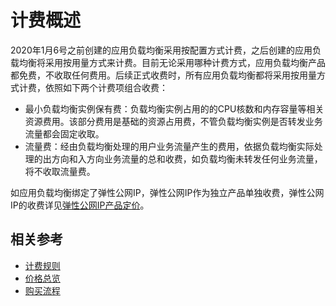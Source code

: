 # 计费概述

2020年1月6号之前创建的应用负载均衡采用按配置方式计费，之后创建的应用负载均衡将采用按用量方式来计费。目前无论采用哪种计费方式，应用负载均衡产品都免费，不收取任何费用。后续正式收费时，所有应用负载均衡都将采用按用量方式计费，依照如下两个计费项组合收费：

- 最小负载均衡实例保有费：负载均衡实例占用的的CPU核数和内存容量等相关资源费用。该部分费用是基础的资源占用费，不管负载均衡实例是否转发业务流量都会固定收取。
- 流量费：经由负载均衡处理的用户业务流量产生的费用，依据负载均衡实际处理的出方向和入方向业务流量的总和收费，如负载均衡未转发任何业务流量，将不收取流量费。

如应用负载均衡绑定了弹性公网IP，弹性公网IP作为独立产品单独收费，弹性公网IP的收费详见[弹性公网IP产品定价](https://docs.jdcloud.com/elastic-ip/billing-overview)。

## 相关参考

- [计费规则](Billing-Rules.md)
- [价格总览](Price-Overview.md)
- [购买流程](Purchase-Process.md)
